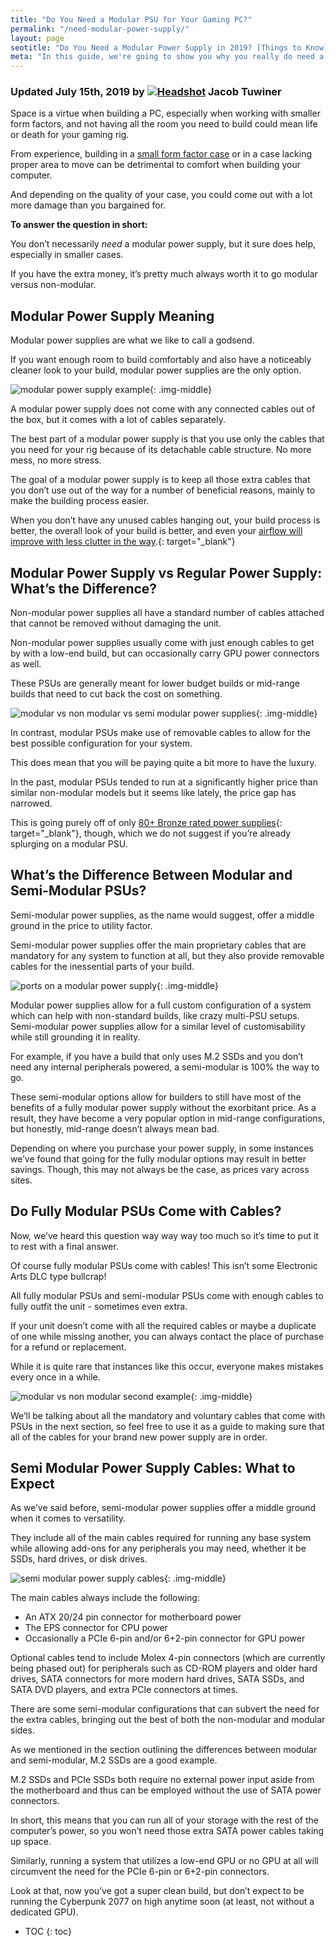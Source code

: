 ```yaml
---
title: "Do You Need a Modular PSU for Your Gaming PC?" 
permalink: "/need-modular-power-supply/"
layout: page
seotitle: "Do You Need a Modular Power Supply in 2019? [Things to Know]" 
meta: "In this guide, we're going to show you why you really do need a modular power supply if you want to save space in your rig."
---
```


<h3 class="page-subtitle">
	Updated July 15th, 2019 by 
	<a href="/about/"><img data-src="/img/profile/close.jpg" class="circle lazyload" alt="Headshot"></a>
	Jacob Tuwiner
</h3>

Space is a virtue when building a PC, especially when working with smaller form factors, and not having all the room you need to build could mean life or death for your gaming rig. 

From experience, building in a [small form factor case](/budget-pcs/smallest-atx-cases/) or in a case lacking proper area to move can be detrimental to comfort when building your computer. 

And depending on the quality of your case, you could come out with a lot more damage than you bargained for.

**To answer the question in short:**

You don’t necessarily *need* a modular power supply, but it sure does help, especially in smaller cases. 

If you have the extra money, it’s pretty much always worth it to go modular versus non-modular.

## Modular Power Supply Meaning 

Modular power supplies are what we like to call a godsend. 

If you want enough room to build comfortably and also have a noticeably cleaner look to your build, modular power supplies are the only option. 

![modular power supply example](/img/need-modular-power-supply/modular-power-supply-example.jpg){: .img-middle}

A modular power supply does not come with any connected cables out of the box, but it comes with a lot of cables separately. 

The best part of a modular power supply is that you use only the cables that you need for your rig because of its detachable cable structure. No more mess, no more stress.

The goal of a modular power supply is to keep all those extra cables that you don’t use out of the way for a number of beneficial reasons, mainly to make the building process easier. 

When you don’t have any unused cables hanging out, your build process is better, the overall look of your build is better, and even your [airflow will improve with less clutter in the way](https://forums.tomshardware.com/threads/does-cable-management-effect-airflow.1881393/).{: target="_blank"}

## Modular Power Supply vs Regular Power Supply: What’s the Difference?

Non-modular power supplies all have a standard number of cables attached that cannot be removed without damaging the unit. 

Non-modular power supplies usually come with just enough cables to get by with a low-end build, but can occasionally carry GPU power connectors as well. 

These PSUs are generally meant for lower budget builds or mid-range builds that need to cut back the cost on something.

![modular vs non modular vs semi modular power supplies](/img/need-modular-power-supply/modular-vs-non-modular.png){: .img-middle}

In contrast, modular PSUs make use of removable cables to allow for the best possible configuration for your system. 

This does mean that you will be paying quite a bit more to have the luxury. 

In the past, modular PSUs tended to run at a significantly higher price than similar non-modular models but it seems like lately, the price gap has narrowed. 

This is going purely off of only [80+ Bronze rated power supplies](https://www.corsair.com/ww/en/blog/80-plus-platinum-what-does-it-mean-and-what-is-the-benefit-to-me){: target="_blank"}, though, which we do not suggest if you’re already splurging on a modular PSU.

## What’s the Difference Between Modular and Semi-Modular PSUs?

Semi-modular power supplies, as the name would suggest, offer a middle ground in the price to utility factor. 

Semi-modular power supplies offer the main proprietary cables that are mandatory for any system to function at all, but they also provide removable cables for the inessential parts of your build. 

![ports on a modular power supply](/img/need-modular-power-supply/ports-modular-psu.png){: .img-middle}

Modular power supplies allow for a full custom configuration of a system which can help with non-standard builds, like crazy multi-PSU setups. Semi-modular power supplies allow for a similar level of customisability while still grounding it in reality. 

For example, if you have a build that only uses M.2 SSDs and you don’t need any internal peripherals powered, a semi-modular is 100% the way to go.

These semi-modular options allow for builders to still have most of the benefits of a fully modular power supply without the exorbitant price. As a result, they have become a very popular option in mid-range configurations, but honestly, mid-range doesn’t always mean bad.

Depending on where you purchase your power supply, in some instances we’ve found that going for the fully modular options may result in better savings. Though, this may not always be the case, as prices vary across sites.

## Do Fully Modular PSUs Come with Cables? 

Now, we’ve heard this question way way way too much so it’s time to put it to rest with a final answer.

Of course fully modular PSUs come with cables! This isn’t some Electronic Arts DLC type bullcrap!

All fully modular PSUs and semi-modular PSUs come with enough cables to fully outfit the unit -  sometimes even extra. 

If your unit doesn’t come with all the required cables or maybe a duplicate of one while missing another, you can always contact the place of purchase for a refund or replacement. 

While it is quite rare that instances like this occur, everyone makes mistakes every once in a while.

![modular vs non modular second example](/img/need-modular-power-supply/modular-vs-non-example.png){: .img-middle}

We’ll be talking about all the mandatory and voluntary cables that come with PSUs in the next section, so feel free to use it as a guide to making sure that all of the cables for your brand new power supply are in order.

## Semi Modular Power Supply Cables: What to Expect

As we’ve said before, semi-modular power supplies offer a middle ground when it comes to versatility.

 They include all of the main cables required for running any base system while allowing add-ons for any peripherals you may need, whether it be SSDs, hard drives, or disk drives.

![semi modular power supply cables](/img/need-modular-power-supply/semi-modular-psu-cables.jpg){: .img-middle}

The main cables always include the following:

* An ATX 20/24 pin connector for motherboard power
* The EPS connector for CPU power
* Occasionally a PCIe 6-pin and/or 6+2-pin connector for GPU power

Optional cables tend to include Molex 4-pin connectors (which are currently being phased out) for peripherals such as CD-ROM players and older hard drives, SATA connectors for more modern hard drives, SATA SSDs, and SATA DVD players, and extra PCIe connectors at times.

There are some semi-modular configurations that can subvert the need for the extra cables, bringing out the best of both the non-modular and modular sides. 

As we mentioned in the section outlining the differences between modular and semi-modular, M.2 SSDs are a good example. 

M.2 SSDs and PCIe SSDs both require no external power input aside from the motherboard and thus can be employed without the use of SATA power connectors. 

In short, this means that you can run all of your storage with the rest of the computer’s power, so you won’t need those extra SATA power cables taking up space.

Similarly, running a system that utilizes a low-end GPU or no GPU at all will circumvent the need for the PCIe 6-pin or 6+2-pin connectors. 

Look at that, now you’ve got a super clean build, but don’t expect to be running the Cyberpunk 2077 on high anytime soon (at least, not without a dedicated GPU).

* TOC
{: toc}